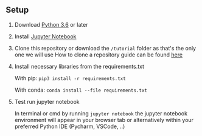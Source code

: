 <h2> Setup </h2>

1. Download [Python 3.6](https://www.python.org/downloads/) or later 

2. Install [Jupyter Notebook](https://jupyter.org/install)

3. Clone this repository or download the `/tutorial` folder as that's the only one we will use
    How to clone a repository guide can be found [here](https://help.github.com/en/github/creating-cloning-and-archiving-repositories/cloning-a-repository)

4. Install necessary libraries from the requirements.txt

    With pip: `pip3 install -r requirements.txt`

    With conda: `conda install --file requirements.txt`

5. Test run jupyter notebook

    In terminal or cmd by running `jupyter notebook` the jupyter notebook environment will appear in your browser tab
or alternatively within your preferred Python IDE (Pycharm, VSCode, ..)
